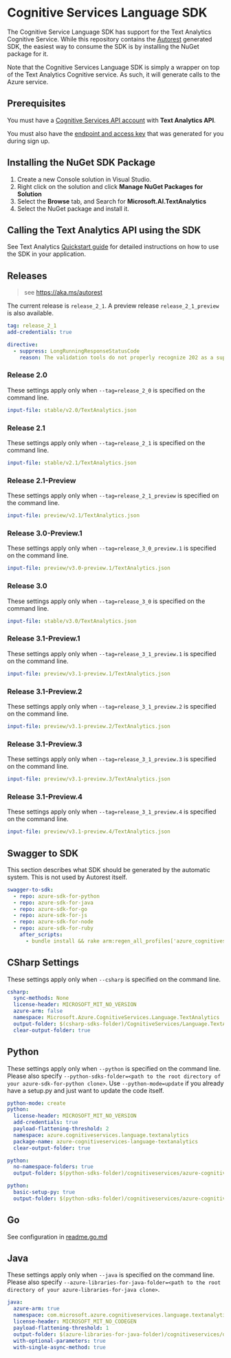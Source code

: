 # Cognitive Services Language SDK

The Cognitive Service Language SDK has support for the Text Analytics Cognitive Service.
While this repository contains the [Autorest](https://aka.ms/autorest) generated SDK, the easiest way to consume the SDK is by installing the NuGet package for it.

Note that the Cognitive Services Language SDK is simply a wrapper on top of the Text Analytics Cognitive service. As such, it will generate calls to the Azure service.


## Prerequisites
You must have a [Cognitive Services API account](https://docs.microsoft.com/azure/cognitive-services/cognitive-services-apis-create-account) with **Text Analytics API**.

You must also have the [endpoint and access key](../How-tos/text-analytics-how-to-access-key.md) that was generated for you during sign up.

## Installing the NuGet SDK Package
1. Create a new Console solution in Visual Studio.
1. Right click on the solution and click **Manage NuGet Packages for Solution**
1. Select the **Browse** tab, and Search for **Microsoft.AI.TextAnalytics**
1. Select the NuGet package and install it.

## Calling the Text Analytics API using the SDK
See Text Analytics [Quickstart guide](https://docs.microsoft.com/en-us/azure/cognitive-services/text-analytics/quickstarts/text-analytics-sdk?tabs=version-3&pivots=programming-language-csharp) for detailed instructions on how to use the SDK in your application.

## Releases

> see https://aka.ms/autorest

The current release is `release_2_1`.
A preview release `release_2_1_preview` is also available.

``` yaml
tag: release_2_1
add-credentials: true

directive:
  - suppress: LongRunningResponseStatusCode
    reason: The validation tools do not properly recognize 202 as a supported response code.
```

### Release 2.0

These settings apply only when `--tag=release_2_0` is specified on the command line.

``` yaml $(tag) == 'release_2_0'
input-file: stable/v2.0/TextAnalytics.json
```

### Release 2.1

These settings apply only when `--tag=release_2_1` is specified on the command line.

``` yaml $(tag) == 'release_2_1'
input-file: stable/v2.1/TextAnalytics.json
```

### Release 2.1-Preview

These settings apply only when `--tag=release_2_1_preview` is specified on the command line.

``` yaml $(tag) == 'release_2_1_preview'
input-file: preview/v2.1/TextAnalytics.json
```

### Release 3.0-Preview.1

These settings apply only when `--tag=release_3_0_preview.1` is specified on the command line.

``` yaml $(tag) == 'release_3_0_preview.1'
input-file: preview/v3.0-preview.1/TextAnalytics.json
```

### Release 3.0

These settings apply only when `--tag=release_3_0` is specified on the command line.

``` yaml $(tag) == 'release_3_0'
input-file: stable/v3.0/TextAnalytics.json
```

### Release 3.1-Preview.1

These settings apply only when `--tag=release_3_1_preview.1` is specified on the command line.

``` yaml $(tag) == 'release_3_1_preview.1'
input-file: preview/v3.1-preview.1/TextAnalytics.json
```

### Release 3.1-Preview.2

These settings apply only when `--tag=release_3_1_preview.2` is specified on the command line.

``` yaml $(tag) == 'release_3_1_preview.2'
input-file: preview/v3.1-preview.2/TextAnalytics.json
```

### Release 3.1-Preview.3

These settings apply only when `--tag=release_3_1_preview.3` is specified on the command line.

``` yaml $(tag) == 'release_3_1_preview.3'
input-file: preview/v3.1-preview.3/TextAnalytics.json
```

### Release 3.1-Preview.4

These settings apply only when `--tag=release_3_1_preview.4` is specified on the command line.

```yaml $(tag) == 'release_3_1_preview.4'
input-file: preview/v3.1-preview.4/TextAnalytics.json
```

## Swagger to SDK

This section describes what SDK should be generated by the automatic system.
This is not used by Autorest itself.

``` yaml $(swagger-to-sdk)
swagger-to-sdk:
  - repo: azure-sdk-for-python
  - repo: azure-sdk-for-java
  - repo: azure-sdk-for-go
  - repo: azure-sdk-for-js
  - repo: azure-sdk-for-node
  - repo: azure-sdk-for-ruby
    after_scripts:
      - bundle install && rake arm:regen_all_profiles['azure_cognitiveservices_textanalytics']
```

## CSharp Settings

These settings apply only when `--csharp` is specified on the command line.

``` yaml $(csharp)
csharp:
  sync-methods: None
  license-header: MICROSOFT_MIT_NO_VERSION
  azure-arm: false
  namespace: Microsoft.Azure.CognitiveServices.Language.TextAnalytics
  output-folder: $(csharp-sdks-folder)/CognitiveServices/Language.TextAnalytics/src/Generated
  clear-output-folder: true
```

## Python
 
These settings apply only when `--python` is specified on the command line.
Please also specify `--python-sdks-folder=<path to the root directory of your azure-sdk-for-python clone>`.
Use `--python-mode=update` if you already have a setup.py and just want to update the code itself.

``` yaml $(python)
python-mode: create
python:
  license-header: MICROSOFT_MIT_NO_VERSION
  add-credentials: true
  payload-flattening-threshold: 2
  namespace: azure.cognitiveservices.language.textanalytics
  package-name: azure-cognitiveservices-language-textanalytics
  clear-output-folder: true
```

``` yaml $(python) && $(python-mode) == 'update'
python:
  no-namespace-folders: true
  output-folder: $(python-sdks-folder)/cognitiveservices/azure-cognitiveservices-language-textanalytics/azure/cognitiveservices/language/textanalytics
```

``` yaml $(python) && $(python-mode) == 'create'
python:
  basic-setup-py: true
  output-folder: $(python-sdks-folder)/cognitiveservices/azure-cognitiveservices-language-textanalytics
```

## Go

See configuration in [readme.go.md](./readme.go.md)

## Java

These settings apply only when `--java` is specified on the command line.
Please also specify `--azure-libraries-for-java-folder=<path to the root directory of your azure-libraries-for-java clone>`.

``` yaml $(java)
java:
  azure-arm: true
  namespace: com.microsoft.azure.cognitiveservices.language.textanalytics
  license-header: MICROSOFT_MIT_NO_CODEGEN
  payload-flattening-threshold: 1
  output-folder: $(azure-libraries-for-java-folder)/cognitiveservices/data-plane/language/textanalytics
  with-optional-parameters: true
  with-single-async-method: true
```
